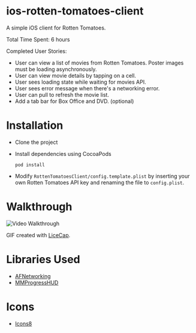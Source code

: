 ios-rotten-tomatoes-client
==========================

A simple iOS client for Rotten Tomatoes.

Total Time Spent: 6 hours

Completed User Stories:

- User can view a list of movies from Rotten Tomatoes.  Poster images must be loading asynchronously.
- User can view movie details by tapping on a cell.
- User sees loading state while waiting for movies API. 
- User sees error message when there's a networking error. 
- User can pull to refresh the movie list.
- Add a tab bar for Box Office and DVD. (optional)

# Installation
- Clone the project
- Install dependencies using CocoaPods

  `` pod install ``
    
- Modify ``RottenTomatoesClient/config.template.plist`` by inserting your own Rotten Tomatoes API key and renaming the file to ``config.plist``.

# Walkthrough
![Video Walkthrough](https://raw.githubusercontent.com/kku1993/ios-rotten-tomatoes-client/walkthroughs/walkthrough.gif)

GIF created with [LiceCap](http://www.cockos.com/licecap/).

# Libraries Used
- [AFNetworking](http://afnetworking.com/)
- [MMProgressHUD](https://github.com/mutualmobile/MMProgressHUD)

# Icons
- [Icons8](http://icons8.com)
